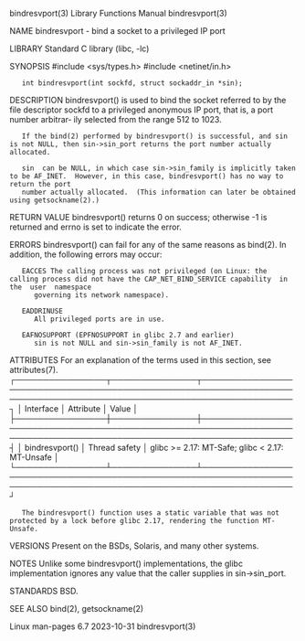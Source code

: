 bindresvport(3)							   Library Functions Manual						       bindresvport(3)

NAME
       bindresvport - bind a socket to a privileged IP port

LIBRARY
       Standard C library (libc, -lc)

SYNOPSIS
       #include <sys/types.h>
       #include <netinet/in.h>

       int bindresvport(int sockfd, struct sockaddr_in *sin);

DESCRIPTION
       bindresvport() is used to bind the socket referred to by the file descriptor sockfd to a privileged anonymous IP port, that is, a port number arbitrar‐
       ily selected from the range 512 to 1023.

       If the bind(2) performed by bindresvport() is successful, and sin is not NULL, then sin->sin_port returns the port number actually allocated.

       sin  can be NULL, in which case sin->sin_family is implicitly taken to be AF_INET.  However, in this case, bindresvport() has no way to return the port
       number actually allocated.  (This information can later be obtained using getsockname(2).)

RETURN VALUE
       bindresvport() returns 0 on success; otherwise -1 is returned and errno is set to indicate the error.

ERRORS
       bindresvport() can fail for any of the same reasons as bind(2).	In addition, the following errors may occur:

       EACCES The calling process was not privileged (on Linux: the calling process did not have the CAP_NET_BIND_SERVICE capability  in  the  user  namespace
	      governing its network namespace).

       EADDRINUSE
	      All privileged ports are in use.

       EAFNOSUPPORT (EPFNOSUPPORT in glibc 2.7 and earlier)
	      sin is not NULL and sin->sin_family is not AF_INET.

ATTRIBUTES
       For an explanation of the terms used in this section, see attributes(7).
       ┌────────────────┬───────────────┬────────────────────────────────────────────────────────────────────────────────────────────────────────────────────┐
       │ Interface	│ Attribute	│ Value														     │
       ├────────────────┼───────────────┼────────────────────────────────────────────────────────────────────────────────────────────────────────────────────┤
       │ bindresvport() │ Thread safety │ glibc >= 2.17: MT-Safe; glibc < 2.17: MT-Unsafe								     │
       └────────────────┴───────────────┴────────────────────────────────────────────────────────────────────────────────────────────────────────────────────┘

       The bindresvport() function uses a static variable that was not protected by a lock before glibc 2.17, rendering the function MT-Unsafe.

VERSIONS
       Present on the BSDs, Solaris, and many other systems.

NOTES
       Unlike some bindresvport() implementations, the glibc implementation ignores any value that the caller supplies in sin->sin_port.

STANDARDS
       BSD.

SEE ALSO
       bind(2), getsockname(2)

Linux man-pages 6.7							  2023-10-31							       bindresvport(3)
